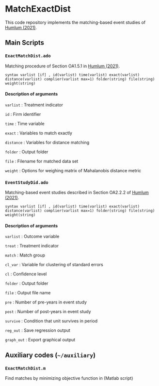 # MatchExactDist
This code repository implements the matching-based event studies of [Humlum (2021)](https://andershumlum.com/s/humlumJMP.pdf).

## Main Scripts 

### `ExactMatchDist.ado` 
Matching procedure of Section OA1.5.1 in [Humlum (2021)](https://andershumlum.com/s/humlumJMP.pdf).

```
syntax varlist [if] , id(varlist) time(varlist) exact(varlist) distance(varlist) complier(varlist max=1) folder(string) file(string) weight(string)
```
#### Description of arguments

`varlist`
  : Treatment indicator

`id`
  : Firm identifier

`time`
  : Time variable

`exact`
  : Variables to match exactly    

`distance`
  : Variables for distance matching

`folder`
  : Output folder

`file`
  : Filename for matched data set

`weight`
  : Options for weighing matrix of Mahalanobis distance metric 


### `EventStudyDid.ado` 
Matching-based event studies described in Section OA2.2.2 of [Humlum (2021)](https://andershumlum.com/s/humlumJMP.pdf).

```
syntax varlist [if] , id(varlist) time(varlist) exact(varlist) distance(varlist) complier(varlist max=1) folder(string) file(string) weight(string)
```
#### Description of arguments

`varlist`
  : Outcome variable

`treat`
  : Treatment indicator

`match`
  : Match group

`cl_var`
  : Variable for clustering of standard errors

`cl`
  : Confidence level 

`folder`
  : Output folder

`file`
  : Output file name

`pre`
  : Number of pre-years in event study

`post`
  : Number of post-years in event study

`survive`
  : Condition that unit survives in period

`reg_out`
  : Save regression output

`graph_out`
  : Export graphical output 


## Auxiliary codes (`~/auxiliary`)
### `ExactMatchDist.m` 
Find matches by minimizing objective function in   (Matlab script)